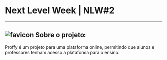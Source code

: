 # Next Level Week | NLW#2
_______________

## ![favicon](https://user-images.githubusercontent.com/67514416/89201674-3df5aa00-d588-11ea-9940-5e4e2f1ca57a.png) Sobre o projeto:
Proffy é um projeto para uma plataforma online, permitindo que alunos e professores tenham acesso a plataforma para o ensino.
 

